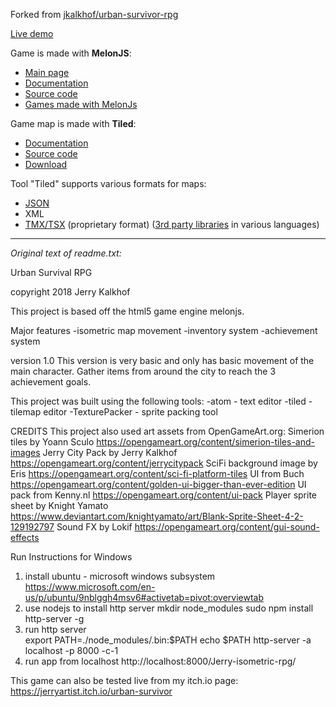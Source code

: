 Forked from [jkalkhof/urban-survivor-rpg](https://github.com/jkalkhof/urban-survivor-rpg)

[Live demo](https://jumpjack.github.io/isometric-game-js-test/Jerry-isometric-rpg/index.html)

Game is made with **MelonJS**:

- [Main page](https://melonjs.org/)
- [Documentation](https://github.com/melonjs/melonJS)
- [Source code](https://github.com/melonjs/melonJS)
- [Games made with MelonJs](https://itch.io/games/made-with-melonjs)

Game map is made with **Tiled**:
- [Documentation](https://doc.mapeditor.org/en/stable/manual/introduction/)
- [Source code](https://github.com/bjorn/tiled)
- [Download](https://thorbjorn.itch.io/tiled?download)

Tool "Tiled" supports various formats for maps:
- [JSON](https://doc.mapeditor.org/en/stable/reference/json-map-format/)
- XML
- [TMX/TSX](https://doc.mapeditor.org/en/stable/reference/tmx-map-format/) (proprietary format) ([3rd party libraries](https://doc.mapeditor.org/en/stable/reference/support-for-tmx-maps/) in various languages)

------------------

_Original text of readme.txt:_

Urban Survival RPG

copyright 2018 Jerry Kalkhof

This project is based off the html5 game engine melonjs.

Major features
-isometric map movement
-inventory system
-achievement system

version 1.0
This version is very basic and only has basic movement of the main character.
Gather items from around the city to reach the 3 achievement goals.

This project was built using the following tools:
-atom - text editor
-tiled - tilemap editor
-TexturePacker - sprite packing tool

CREDITS
This project also used art assets from OpenGameArt.org:
Simerion tiles by Yoann Sculo
	https://opengameart.org/content/simerion-tiles-and-images
Jerry City Pack by Jerry Kalkhof
	https://opengameart.org/content/jerrycitypack
SciFi background image by Eris
	https://opengameart.org/content/sci-fi-platform-tiles
UI from Buch
	https://opengameart.org/content/golden-ui-bigger-than-ever-edition
UI pack from Kenny.nl
	https://opengameart.org/content/ui-pack
Player sprite sheet by Knight Yamato
	https://www.deviantart.com/knightyamato/art/Blank-Sprite-Sheet-4-2-129192797
Sound FX by Lokif
	https://opengameart.org/content/gui-sound-effects
	
Run Instructions for Windows
1. install ubuntu - microsoft windows subsystem
	https://www.microsoft.com/en-us/p/ubuntu/9nblggh4msv6#activetab=pivot:overviewtab
2. use nodejs to install http server
	mkdir node_modules
	sudo npm install http-server -g
3. run http server		
	export PATH=./node_modules/.bin:$PATH
	echo $PATH
	http-server -a localhost -p 8000 -c-1	
4. run app from localhost
	http://localhost:8000/Jerry-isometric-rpg/
	
This game can also be tested live from my itch.io page:
https://jerryartist.itch.io/urban-survivor
